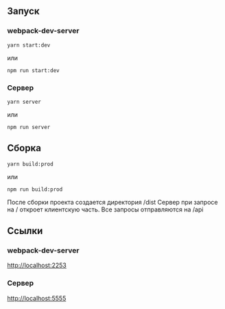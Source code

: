 ## Запуск

### webpack-dev-server
```
yarn start:dev
```
или
```
npm run start:dev
```

### Сервер
```
yarn server
```
или
```
npm run server
```

## Сборка
```
yarn build:prod
```
или
```
npm run build:prod
```

После сборки проекта создается директория /dist
Сервер при запросе на / откроет клиентскую часть. Все запросы отправляются на /api

## Ссылки
### webpack-dev-server
[http://localhost:2253](http://localhost:2253)
### Сервер
[http://localhost:5555](http://localhost:5555)
